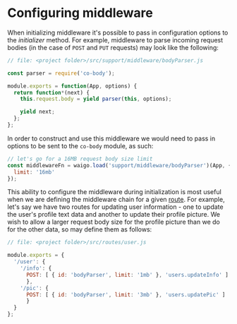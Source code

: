 # Configuring middleware

When initializing middleware it's possible to pass in configuration options to the _initializer_ method. For example, middleware to parse incoming request bodies (in the case of `POST` and `PUT` requests) may look like the following:

```javascript
// file: <project folder>/src/support/middleware/bodyParser.js

const parser = require('co-body');

module.exports = function(App, options) {
  return function*(next) {
    this.request.body = yield parser(this, options);

    yield next;
  };
};
```

In order to construct and use this middleware we would need to pass in options to be sent to the `co-body` module, as such:

```javascript
// let's go for a 16MB request body size limit
const middlewareFn = waigo.load('support/middleware/bodyParser')(App, {
  limit: '16mb'
});	
```

This ability to configure the middleware during initialization is most useful when we are defining the middleware chain for a given [route](../Routing/). For example, let's say we have two routes for updating user information - one to update the user's profile text data and another to update their profile picture. We wish to allow a larger request body size for the profile picture than we do for the other data, so may define them as follows:

```javascript
// file: <project folder>/src/routes/user.js

module.exports = {
  '/user': {
  	'/info': {
      POST: [ { id: 'bodyParser', limit: '1mb' }, 'users.updateInfo' ]
	  },
  	'/pic': {
      POST: [ { id: 'bodyParser', limit: '3mb' }, 'users.updatePic' ]
	  }
  }
};
```

